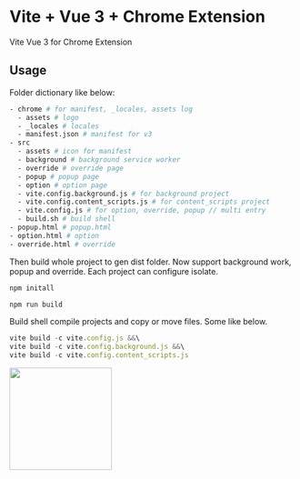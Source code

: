 # Vite + Vue 3 + Chrome Extension

Vite Vue 3 for Chrome Extension

## Usage

Folder dictionary like below:

```bash
- chrome # for manifest, _locales, assets log
  - assets # logo
  - _locales # locales
  - manifest.json # manifest for v3
- src
  - assets # icon for manifest
  - background # background service worker
  - override # override page
  - popup # popup page
  - option # option page
  - vite.config.background.js # for background project
  - vite.config.content_scripts.js # for content_scripts project
  - vite.config.js # for option, override, popup // multi entry
  - build.sh # build shell
- popup.html # popup.html
- option.html # option
- override.html # override
```

Then build whole project to gen dist folder.
Now support background work, popup and override.
Each project can configure isolate.

```javascript
npm initall

npm run build
```

Build shell compile projects and copy or move files. Some like below.
```javascript
vite build -c vite.config.js &&\
vite build -c vite.config.background.js &&\
vite build -c vite.config.content_scripts.js
```

<img src="https://github.com/xo1988/vite-chrome-extension/blob/develop/bmc_qr.png" width="180">

